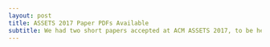 ```yaml
---
layout: post
title: ASSETS 2017 Paper PDFs Available
subtitle: We had two short papers accepted at ACM ASSETS 2017, to be held in Baltimore, Oct 29-Nov 2. One focuses on <a href="../pubs/context-q-support_crc.pdf">in-context crowdsourced smartphone support for blind people</a>. The second presents <a href="../pubs/psi_assets_CRC.pdf">personalizable virtual overlays</a> to improve system-wide non-visual accessibility to smartphones: a <a href="../pubs/psi_trailer.mp4">demonstration video</a> is also available. Congrats to André and the SOS team. See you in Baltimore!
---
```

